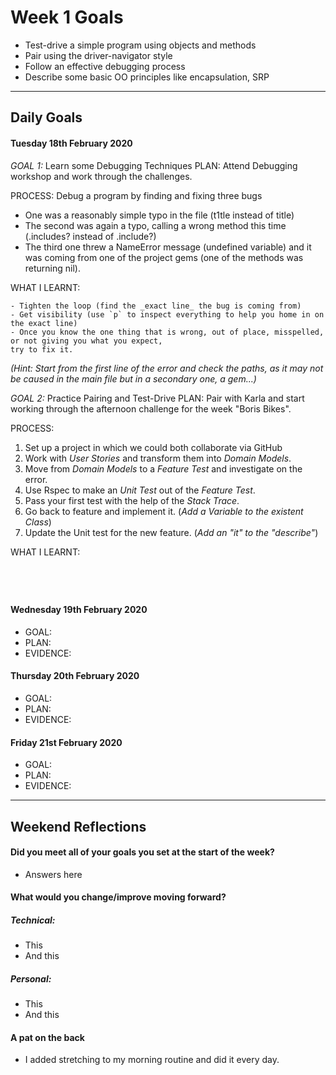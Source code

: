 # Week 1 Goals
* Test-drive a simple program using objects and methods
* Pair using the driver-navigator style
* Follow an effective debugging process
* Describe some basic OO principles like encapsulation, SRP

***

## Daily Goals

#### Tuesday 18th February 2020
*GOAL 1:* Learn some Debugging Techniques
PLAN: Attend Debugging workshop and work through the challenges.

PROCESS:
Debug a program by finding and fixing three bugs
- One was a reasonably simple typo in the file (t1tle instead of title)
- The second was again a typo, calling a wrong method this time (.includes? instead of .include?) 
- The third one threw a NameError message (undefined variable) and it was coming from one of the project gems (one of the methods was returning nil).

WHAT I LEARNT:
```Mantra for Debugging: 
- Tighten the loop (find the _exact line_ the bug is coming from)
- Get visibility (use `p` to inspect everything to help you home in on the exact line)
- Once you know the one thing that is wrong, out of place, misspelled, or not giving you what you expect, 
try to fix it.
```
_(Hint: Start from the first line of the error and check the paths, as it may not be caused in the main file but in a secondary one, a gem...)_

*GOAL 2:* Practice Pairing and Test-Drive
PLAN: Pair with Karla and start working through the afternoon challenge for the week "Boris Bikes".

PROCESS:
1. Set up a project in which we could both collaborate via GitHub
2. Work with _User Stories_ and transform them into _Domain Models_.
3. Move from _Domain Models_ to a _Feature Test_ and investigate on the error.
4. Use Rspec to make an _Unit Test_ out of the _Feature Test_.
5. Pass your first test with the help of the _Stack Trace_.
6. Go back to feature and implement it. (_Add a Variable to the existent Class_)
7. Update the Unit test for the new feature. (_Add an "it" to the "describe"_)

WHAT I LEARNT:
```*User Stories:* describe each thing the program is expected to do from the perspective of an user. 
```

```*Domain Models:* diagram that shows how objects within a system use messages to communicate with one another. (_Process: write down all the nouns and verbes in the user story and organize them into Objects and Messages in a table_)
```

```*Feature Test:* taking the information from the Domain Model for a feature you need to figure out how this Objects and Messages will work together in the code (_Process: test it in IRB_).
```

```*Stack Trace:* all the lines that get printed when an error is thrown. Gives information about the type of error and all the paths to the different places of the code where it has happened.
```

#### Wednesday 19th February 2020
* GOAL:
* PLAN:
* EVIDENCE:

#### Thursday 20th February 2020
* GOAL:
* PLAN:
* EVIDENCE:

#### Friday 21st February 2020
* GOAL:
* PLAN:
* EVIDENCE:

***

## Weekend Reflections

#### Did you meet all of your goals you set at the start of the week?
* Answers here

#### What would you change/improve moving forward?
##### Technical: 
* This
* And this
##### Personal:
* This
* And this

#### A pat on the back
* I added stretching to my morning routine and did it every day.

